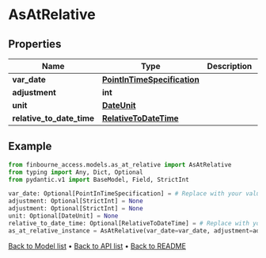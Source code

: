 # AsAtRelative

## Properties
Name | Type | Description | Notes
------------ | ------------- | ------------- | -------------
**var_date** | [**PointInTimeSpecification**](PointInTimeSpecification.md) |  | [optional] 
**adjustment** | **int** |  | [optional] 
**unit** | [**DateUnit**](DateUnit.md) |  | [optional] 
**relative_to_date_time** | [**RelativeToDateTime**](RelativeToDateTime.md) |  | [optional] 
## Example

```python
from finbourne_access.models.as_at_relative import AsAtRelative
from typing import Any, Dict, Optional
from pydantic.v1 import BaseModel, Field, StrictInt

var_date: Optional[PointInTimeSpecification] = # Replace with your value
adjustment: Optional[StrictInt] = None
adjustment: Optional[StrictInt] = None
unit: Optional[DateUnit] = None
relative_to_date_time: Optional[RelativeToDateTime] = # Replace with your value
as_at_relative_instance = AsAtRelative(var_date=var_date, adjustment=adjustment, unit=unit, relative_to_date_time=relative_to_date_time)

```

[Back to Model list](../README.md#documentation-for-models) &#8226; [Back to API list](../README.md#documentation-for-api-endpoints) &#8226; [Back to README](../README.md)

